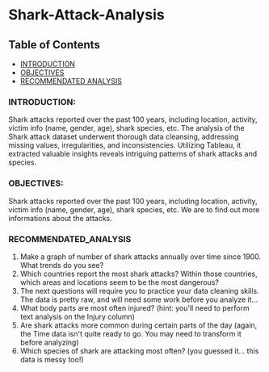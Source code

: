 # Shark-Attack-Analysis
## Table of Contents
- [INTRODUCTION](#INTRODUCTION)
- [OBJECTIVES](#OBJECTIVES)
- [RECOMMENDATED ANALYSIS](#RECOMMENDATED_ANALYSIS)

### INTRODUCTION:
Shark attacks reported over the past 100 years, including location, activity, victim info (name, gender, age), shark species, etc. 
The analysis of the Shark attack dataset underwent thorough data cleansing, addressing missing values, irregularities, and inconsistencies. Utilizing Tableau, it extracted valuable insights reveals intriguing patterns of shark attacks and species.

### OBJECTIVES:
Shark attacks reported over the past 100 years, including location, activity, victim info (name, gender, age), shark species, etc.
We are to find out more informations about the attacks.

### RECOMMENDATED_ANALYSIS
1. Make a graph of number of shark attacks annually over time since 1900. What trends do 
you see? 
2. Which countries report the most shark attacks? Within those countries, which areas and 
locations seem to be the most dangerous? 
3. The next questions will require you to practice your data cleaning skills. The data is pretty 
raw, and will need some work before you analyze it... 
4. What body parts are most often injured? (hint: you'll need to perform text analysis on the 
Injury column) 
5. Are shark attacks more common during certain parts of the day (again, the Time data isn't 
quite ready to go. You may need to transform it before analyzing) 
6. Which species of shark are attacking most often? (you guessed it... this data is messy too!)
   

